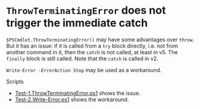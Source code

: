 # `ThrowTerminatingError` does not trigger the immediate catch

`$PSCmdlet.ThrowTerminatingError()` may have some advantages over `throw`. But
it has an issue: if it is called from a `try` block directly, i.e. not from
another command in it, then the `catch` is not called, at least in v5. The
`finally` block is still called. Note that the `catch` is called in v2.

`Write-Error -ErrorAction Stop` may be used as a workaround.

Scripts

- [Test-1.ThrowTerminatingError.ps1](Test-1.ThrowTerminatingError.ps1) shows the issue.
- [Test-2.Write-Error.ps1](Test-2.Write-Error.ps1) shows the workaround.
